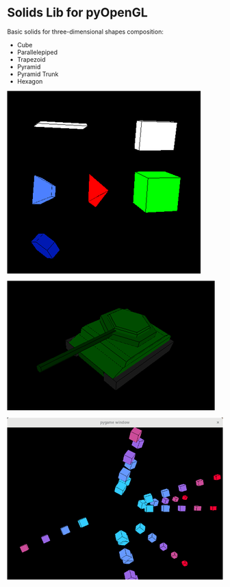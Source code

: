 # Solids Lib for pyOpenGL

Basic solids for three-dimensional shapes composition:

* Cube
* Parallelepiped
* Trapezoid
* Pyramid
* Pyramid Trunk
* Hexagon

![alt text](https://raw.githubusercontent.com/lsmanoel/PyOpenGL/master/solids/solids_image_1.png)

![alt text](https://raw.githubusercontent.com/lsmanoel/PyOpenGL/master/solids/tank_1.png)

![alt text](https://raw.githubusercontent.com/lsmanoel/PyOpenGL/master/solids/orbit_pyOpenGL.gif)